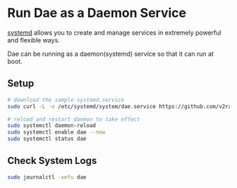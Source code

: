 # Run Dae as a Daemon Service

[systemd](https://wiki.debian.org/systemd) allows you to create and manage services in extremely powerful and flexible ways.

Dae can be running as a daemon(systemd) service so that it can run at boot.

## Setup

```bash
# download the sample systemd.service
sudo curl -L -o /etc/systemd/system/dae.service https://github.com/v2rayA/dae/raw/main/install/dae.service

# reload and restart daemon to take effect
sudo systemctl daemon-reload
sudo systemctl enable dae --now
sudo systemctl status dae
```

## Check System Logs

```bash
sudo journalctl -xefu dae
```

